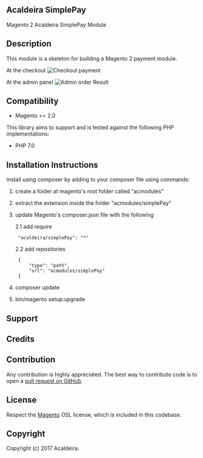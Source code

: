 ## Acaldeira SimplePay

Magento 2 Acaldeira SimplePay Module

Description
-----------
This module is a skeleton for building a Magento 2 payment module. 
 
 At the checkout
 ![Checkout payment](https://image.prntscr.com/image/RCt4PwPrRb2Vyo2tmVY51A.png "Checkout payment")

At the admin panel
 ![Admin order Result](https://image.prntscr.com/image/vmJ-wbSSSWCGFYOkM8QfOg.png "Admin order result")
 
Compatibility
-------------
- Magento >= 2.0

This library aims to support and is tested against the following PHP
implementations:

* PHP 7.0

Installation Instructions
-------------------------
Install using composer by adding to your composer file using commands:

1. create a folder at magento's root folder called "acmodules"
2. extract the extension inside the folder "acmodules/simplePay"
3. update Magento's composer.json file with the following
 
    2.1 add require 
    
        "acaldeira/simplePay": "*"
    
    2.2 add repositories 
    
        {
            "type": "path",
            "url": "acmodules/simplePay"
        }
    
4. composer update
5. bin/magento setup:upgrade

Support
-------

Credits
---------

Contribution
------------
Any contribution is highly appreciated. The best way to contribute code is to open a [pull request on GitHub](https://help.github.com/articles/using-pull-requests).

License
-------
Respect the [Magento][] OSL license, which is included in this codebase.

[magento]: Magento2_LICENSE.md

Copyright
---------
Copyright (c) 2017 Acaldeira.